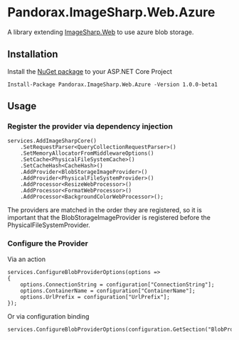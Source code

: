 # Pandorax.ImageSharp.Web.Azure

A library extending [ImageSharp.Web](https://github.com/SixLabors/ImageSharp.Web) to use azure blob storage.

## Installation

Install the [NuGet package](https://) to your ASP.NET Core Project

```
Install-Package Pandorax.ImageSharp.Web.Azure -Version 1.0.0-beta1
```

## Usage

### Register the provider via dependency injection

```
services.AddImageSharpCore()
    .SetRequestParser<QueryCollectionRequestParser>()
    .SetMemoryAllocatorFromMiddlewareOptions()
    .SetCache<PhysicalFileSystemCache>()
    .SetCacheHash<CacheHash>()
    .AddProvider<BlobStorageImageProvider>()
    .AddProvider<PhysicalFileSystemProvider>()
    .AddProcessor<ResizeWebProcessor>()
    .AddProcessor<FormatWebProcessor>()
    .AddProcessor<BackgroundColorWebProcessor>();
```

The providers are matched in the order they are registered, so it is important that the BlobStorageImageProvider is registered before the PhysicalFileSystemProvider.

### Configure the Provider

Via an action
```
services.ConfigureBlobProviderOptions(options =>
{
    options.ConnectionString = configuration["ConnectionString"];
    options.ContainerName = configuration["ContainerName"];
    options.UrlPrefix = configuration["UrlPrefix"];
});
```

Or via configuration binding
```
services.ConfigureBlobProviderOptions(configuration.GetSection("BlobProviderOptions"));
```

